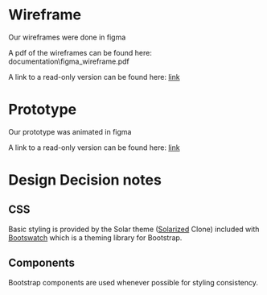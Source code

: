 # Wireframe

Our wireframes were done in figma

A pdf of the wireframes can be found here: documentation\figma_wireframe.pdf

A link to a read-only version can be found here: [link](https://www.figma.com/file/28Zidq9ZqtqxGXZ46WuyYc/Pennpals?node-id=0%3A1)


# Prototype

Our prototype was animated in figma

A link to a read-only version can be found here: [link](https://www.figma.com/proto/28Zidq9ZqtqxGXZ46WuyYc/Pennpals?node-id=5%3A79&scaling=min-zoom)

# Design Decision notes

## CSS

Basic styling is provided by the Solar theme ([Solarized](https://ethanschoonover.com/solarized/) Clone) included with [Bootswatch](https://bootswatch.com/solar/) which is a theming library for Bootstrap.

## Components

Bootstrap components are used whenever possible for styling consistency.